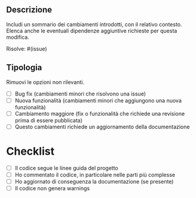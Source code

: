 ## Descrizione

Includi un sommario dei cambiamenti introdotti, con il relativo contesto.
Elenca anche le eventuali dipendenze aggiuntive richieste per questa modifica.

Risolve: #(issue)

## Tipologia

Rimuovi le opzioni non rilevanti.

- [ ] Bug fix (cambiamenti minori che risolvono una issue)
- [ ] Nuova funzionalità (cambiamenti minori che aggiungono una nuova funzionalità)
- [ ] Cambiamento maggiore (fix o funzionalità che richiede una revisione prima di essere pubblicata)
- [ ] Questo cambiamenti richiede un aggiornamento della documentazione

# Checklist

- [ ] Il codice segue le linee guida del progetto
- [ ] Ho commentato il codice, in particolare nelle parti più complesse
- [ ] Ho aggiornato di conseguenza la documentazione (se presente)
- [ ] Il codice non genera warnings
